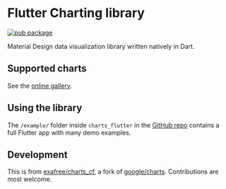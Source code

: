 # Flutter Charting library

[![pub package](https://img.shields.io/pub/v/charts_flutter_cf.svg)](https://pub.dartlang.org/packages/charts_flutter_cf)

Material Design data visualization library written natively in Dart.

## Supported charts

See the [online gallery](https://google.github.io/charts/flutter/gallery.html).

## Using the library

The `/example/` folder inside `charts_flutter` in the
[GitHub repo](https://github.com/exafree/charts_cf)
contains a full Flutter app with many demo examples.

## Development

This is from [exafree/charts_cf](https://github.com/exafree/charts_cf.git),
a fork of [google/charts](https://github.com/google/charts.git).
Contributions are most welcome.
